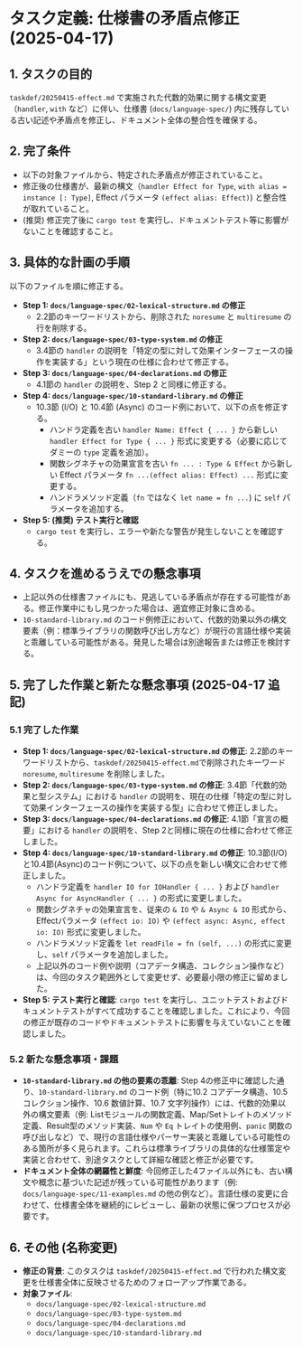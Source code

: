 # タスク定義: 仕様書の矛盾点修正 (2025-04-17)

## 1. タスクの目的

`taskdef/20250415-effect.md` で実施された代数的効果に関する構文変更（`handler`, `with` など）に伴い、仕様書 (`docs/language-spec/`) 内に残存している古い記述や矛盾点を修正し、ドキュメント全体の整合性を確保する。

## 2. 完了条件

*   以下の対象ファイルから、特定された矛盾点が修正されていること。
*   修正後の仕様書が、最新の構文（`handler Effect for Type`, `with alias = instance [: Type]`, Effect パラメータ `(effect alias: Effect)`) と整合性が取れていること。
*   (推奨) 修正完了後に `cargo test` を実行し、ドキュメントテスト等に影響がないことを確認すること。

## 3. 具体的な計画の手順

以下のファイルを順に修正する。

*   **Step 1: `docs/language-spec/02-lexical-structure.md` の修正**
    *   2.2節のキーワードリストから、削除された `noresume` と `multiresume` の行を削除する。
*   **Step 2: `docs/language-spec/03-type-system.md` の修正**
    *   3.4節の `handler` の説明を「特定の型に対して効果インターフェースの操作を実装する」という現在の仕様に合わせて修正する。
*   **Step 3: `docs/language-spec/04-declarations.md` の修正**
    *   4.1節の `handler` の説明を、Step 2 と同様に修正する。
*   **Step 4: `docs/language-spec/10-standard-library.md` の修正**
    *   10.3節 (I/O) と 10.4節 (Async) のコード例において、以下の点を修正する。
        *   ハンドラ定義を古い `handler Name: Effect { ... }` から新しい `handler Effect for Type { ... }` 形式に変更する（必要に応じてダミーの `type` 定義を追加）。
        *   関数シグネチャの効果宣言を古い `fn ... : Type & Effect` から新しい Effect パラメータ `fn ...(effect alias: Effect) ...` 形式に変更する。
        *   ハンドラメソッド定義（`fn` ではなく `let name = fn ...`) に `self` パラメータを追加する。
*   **Step 5: (推奨) テスト実行と確認**
    *   `cargo test` を実行し、エラーや新たな警告が発生しないことを確認する。

## 4. タスクを進めるうえでの懸念事項

*   上記以外の仕様書ファイルにも、見逃している矛盾点が存在する可能性がある。修正作業中にもし見つかった場合は、適宜修正対象に含める。
*   `10-standard-library.md` のコード例修正において、代数的効果以外の構文要素（例：標準ライブラリの関数呼び出し方など）が現行の言語仕様や実装と乖離している可能性がある。発見した場合は別途報告または修正を検討する。

## 5. 完了した作業と新たな懸念事項 (2025-04-17 追記)

### 5.1 完了した作業

*   **Step 1: `docs/language-spec/02-lexical-structure.md` の修正**: 2.2節のキーワードリストから、`taskdef/20250415-effect.md`で削除されたキーワード `noresume`, `multiresume` を削除しました。
*   **Step 2: `docs/language-spec/03-type-system.md` の修正**: 3.4節「代数的効果と型システム」における `handler` の説明を、現在の仕様「特定の型に対して効果インターフェースの操作を実装する型」に合わせて修正しました。
*   **Step 3: `docs/language-spec/04-declarations.md` の修正**: 4.1節「宣言の概要」における `handler` の説明を、Step 2と同様に現在の仕様に合わせて修正しました。
*   **Step 4: `docs/language-spec/10-standard-library.md` の修正**: 10.3節(I/O)と10.4節(Async)のコード例について、以下の点を新しい構文に合わせて修正しました。
    *   ハンドラ定義を `handler IO for IOHandler { ... }` および `handler Async for AsyncHandler { ... }` の形式に変更しました。
    *   関数シグネチャの効果宣言を、従来の `& IO` や `& Async & IO` 形式から、Effectパラメータ `(effect io: IO)` や `(effect async: Async, effect io: IO)` 形式に変更しました。
    *   ハンドラメソッド定義を `let readFile = fn (self, ...)` の形式に変更し、`self` パラメータを追加しました。
    *   上記以外のコード例や説明（コアデータ構造、コレクション操作など）は、今回のタスク範囲外として変更せず、必要最小限の修正に留めました。
*   **Step 5: テスト実行と確認**: `cargo test` を実行し、ユニットテストおよびドキュメントテストがすべて成功することを確認しました。これにより、今回の修正が既存のコードやドキュメントテストに影響を与えていないことを確認しました。

### 5.2 新たな懸念事項・課題

*   **`10-standard-library.md` の他の要素の乖離**: Step 4の修正中に確認した通り、`10-standard-library.md` のコード例（特に10.2 コアデータ構造、10.5 コレクション操作、10.6 数値計算、10.7 文字列操作）には、代数的効果以外の構文要素（例: Listモジュールの関数定義、Map/Setトレイトのメソッド定義、Result型のメソッド実装、`Num` や `Eq` トレイトの使用例、`panic` 関数の呼び出しなど）で、現行の言語仕様やパーサー実装と乖離している可能性のある箇所が多く見られます。これらは標準ライブラリの具体的な仕様策定や実装と合わせて、別途タスクとして詳細な確認と修正が必要です。
*   **ドキュメント全体の網羅性と鮮度**: 今回修正した4ファイル以外にも、古い構文や概念に基づいた記述が残っている可能性があります（例: `docs/language-spec/11-examples.md` の他の例など）。言語仕様の変更に合わせて、仕様書全体を継続的にレビューし、最新の状態に保つプロセスが必要です。

## 6. その他 (名称変更)

*   **修正の背景**: このタスクは `taskdef/20250415-effect.md` で行われた構文変更を仕様書全体に反映させるためのフォローアップ作業である。
*   **対象ファイル**:
    *   `docs/language-spec/02-lexical-structure.md`
    *   `docs/language-spec/03-type-system.md`
    *   `docs/language-spec/04-declarations.md`
    *   `docs/language-spec/10-standard-library.md`

